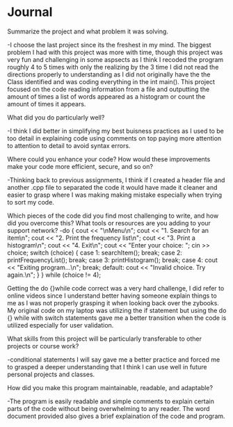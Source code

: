 # Journal
Summarize the project and what problem it was solving.

-I choose the last project since its the freshest in my mind. The biggest problem I had with this project was more with time, though this project was very fun and challenging in some aspsects as I think I recoded the program roughly 4 to 5 times with only the realizing by the 3 time I did not read the directions properly to understanding as I did not originally have the the Class identified and was coding everything in the int main(). This project focused on the code reading information from a file and outputting the amount of times a list of words appeared as a histogram or count the amount of times it appears. 

What did you do particularly well?

-I think I did better in simplifying my best buisness practices as I used to be too detail in explaining code using comments on top paying more attention to attention to detail to avoid syntax errors.


Where could you enhance your code? How would these improvements make your code more efficient, secure, and so on?

-Thinking back to previous assignments, I think if I created a header file and another .cpp file to separated the code it would have made it cleaner and easier to grasp where I was making making mistake especially when trying to sort my code.

Which pieces of the code did you find most challenging to write, and how did you overcome this? What tools or resources are you adding to your support network?
-do {
        cout << "\nMenu\n";
        cout << "1. Search for an item\n";
        cout << "2. Print the frequency list\n";
        cout << "3. Print a histogram\n";
        cout << "4. Exit\n";
        cout << "Enter your choice: ";
        cin >> choice;
        switch (choice) {
        case 1:
            searchItem();
            break;
        case 2:
            printFrequencyList();
            break;
        case 3:
            printHistogram();
            break;
        case 4:
            cout << "Exiting program...\n";
            break;
        default:
            cout << "Invalid choice. Try again.\n";
        }
    } while (choice != 4);
    
Getting the do {}while code correct was a very hard challenge, I did refer to online videos since I understand better having someone explain things to me as I was not properly grasping it when looking back over the zybooks. My original code on my laptop was utilizing the if statement but using the do {} while with switch statements gave me a better transition when the code is utilized especially for user validation. 


What skills from this project will be particularly transferable to other projects or course work?

-conditional statements I will say gave me a better practice and forced me to grasped a deeper understanding that I think I can use well in future personal projects and classes. 

How did you make this program maintainable, readable, and adaptable?

-The program is easily readable and simple comments to explain certain parts of the code without being overwhelming to any reader. The word document provided also gives a brief explaination of the code and program. 
